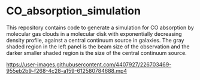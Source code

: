 # CO_absorption_simulation
This repository contains code to generate a simulation for CO absorption by molecular gas clouds in a molecular disk with exponentially decreasing density profile, against a central continuum source in galaxies. The gray shaded region in the left panel is the beam size of the observation and the darker smaller shaded region is the size of the central continuum source.



https://user-images.githubusercontent.com/4407927/226703469-955eb2b9-f268-4c28-a159-612580784688.mp4

